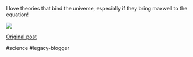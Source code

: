<!--
date: '2007-03-15'
published: true
slug: 2007-03-universe-is-string-net-liquid_15
time_to_read: 5
title: 'The universe is a string-net liquid - fundamentals - 15 March 2007 -

  New Scientist'
-->

I love theories that bind the universe, especially if they bring maxwell to the equation!  
  
![](http://www.newscientist.com/data/images/ns/cms/mg19325954.200/mg19325954.200-1_250.jpg)

[Original post](https://ysfk.blogspot.com/2007/03/universe-is-string-net-liquid_15.html)

#science #legacy-blogger 
